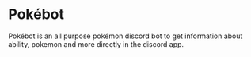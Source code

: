 # Pokébot
Pokébot is an all purpose pokémon discord bot to get information about ability, pokemon and more directly in the discord app.
